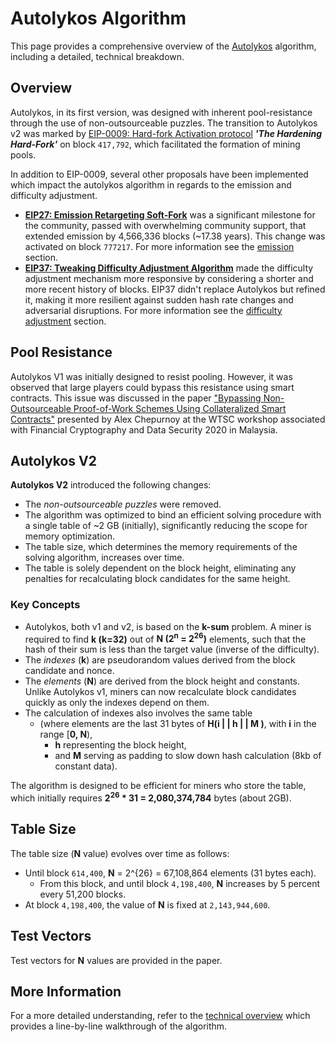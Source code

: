 # Autolykos Algorithm

This page provides a comprehensive overview of the [Autolykos](https://www.docdroid.net/mcoitvK/ergopow-pdf) algorithm, including a detailed, technical breakdown.

## Overview

Autolykos, in its first version, was designed with inherent pool-resistance through the use of non-outsourceable puzzles.
The transition to Autolykos v2 was marked by [EIP-0009: Hard-fork Activation protocol](eip9.md) ***'The Hardening Hard-Fork'*** on block `417,792`, which facilitated the formation of mining pools.

In addition to EIP-0009, several other proposals have been implemented which impact the autolykos algorithm in regards to the emission and difficulty adjustment.

- [**EIP27: Emission Retargeting Soft-Fork**](eip27.md) was a significant milestone for the community, passed with overwhelming community support, that extended emission by 4,566,336 blocks (~17.38 years). This change was activated on block `777217`. For more information see the [emission](emission.md) section.
- [**EIP37: Tweaking Difficulty Adjustment Algorithm**](eip37.md) made the difficulty adjustment mechanism more responsive by considering a shorter and more recent history of blocks. EIP37 didn't replace Autolykos but refined it, making it more resilient against sudden hash rate changes and adversarial disruptions. For more information see the [difficulty adjustment](difficulty.md) section.

## Pool Resistance

Autolykos V1 was initially designed to resist pooling. However, it was observed that large players could bypass this resistance using smart contracts. This issue was discussed in the paper ["Bypassing Non-Outsourceable Proof-of-Work Schemes Using Collateralized Smart Contracts"](https://ia.cr/2020/044) presented by Alex Chepurnoy at the WTSC workshop associated with Financial Cryptography and Data Security 2020 in Malaysia.

## Autolykos V2

**Autolykos V2** introduced the following changes:

- The *non-outsourceable puzzles* were removed.
- The algorithm was optimized to bind an efficient solving procedure with a single table of ~2 GB (initially), significantly reducing the scope for memory optimization.
- The table size, which determines the memory requirements of the solving algorithm, increases over time.
- The table is solely dependent on the block height, eliminating any penalties for recalculating block candidates for the same height.

### Key Concepts

- Autolykos, both v1 and v2, is based on the **k-sum** problem. A miner is required to find **k (k=32)** out of **N (2<sup>n</sup> = 2<sup>26</sup>)** elements, such that the hash of their sum is less than the target value (inverse of the difficulty).
- The *indexes* (**k**) are pseudorandom values derived from the block candidate and nonce.
- The *elements* (**N**) are derived from the block height and constants. Unlike Autolykos v1, miners can now recalculate block candidates quickly as only the indexes depend on them.
- The calculation of indexes also involves the same table
    - (where elements are the last 31 bytes of **H(i | | h | | M )**, with **i** in the range [**0, N**),
        - **h** representing the block height,
        - and **M** serving as padding to slow down hash calculation (8kb of constant data).

The algorithm is designed to be efficient for miners who store the table, which initially requires **2<sup>26</sup> * 31 = 2,080,374,784** bytes (about 2GB).

## Table Size

The table size (**N** value) evolves over time as follows:

- Until block `614,400`, **N** = 2^{26} = 67,108,864 elements (31 bytes each).
    - From this block, and until block `4,198,400`, **N** increases by 5 percent every 51,200 blocks.
- At block `4,198,400`, the value of **N** is fixed at `2,143,944,600`.

## Test Vectors

Test vectors for **N** values are provided in the paper.

## More Information

For a more detailed understanding, refer to the [technical overview](algo-technical.md) which provides a line-by-line walkthrough of the algorithm.

